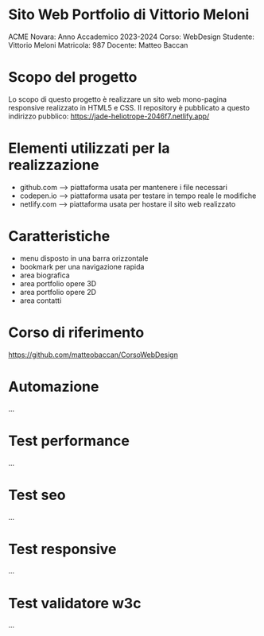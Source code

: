 # Sito Web Portfolio di Vittorio Meloni
ACME Novara: Anno Accademico 2023-2024
Corso: WebDesign
Studente: Vittorio Meloni
Matricola: 987
Docente: Matteo Baccan

# Scopo del progetto
Lo scopo di questo progetto è realizzare un sito web mono-pagina responsive realizzato in HTML5 e CSS.
Il repository è pubblicato a questo indirizzo pubblico: https://jade-heliotrope-2046f7.netlify.app/

# Elementi utilizzati per la realizzazione
- github.com    --> piattaforma usata per mantenere i file necessari
- codepen.io    --> piattaforma usata per testare in tempo reale le modifiche
- netlify.com   --> piattaforma usata per hostare il sito web realizzato

# Caratteristiche
- menu disposto in una barra orizzontale
- bookmark per una navigazione rapida
- area biografica
- area portfolio opere 3D
- area portfolio opere 2D
- area contatti

# Corso di riferimento
https://github.com/matteobaccan/CorsoWebDesign

# Automazione
...

# Test performance
...

# Test seo
...

# Test responsive
...

# Test validatore w3c
...